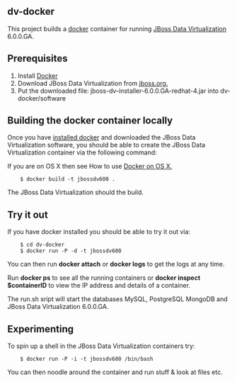 ## dv-docker
This project builds a [docker](http://www.docker.io) container for running [JBoss Data Virtualization](http://http://www.redhat.com/products/jbossenterprisemiddleware/data-virtualization/) 6.0.0.GA.

## Prerequisites
1. Install [Docker](https://www.docker.io/gettingstarted/#1)
2. Download JBoss Data Virtualization from [jboss.org.](http://jboss.org/products/#IBP)
2. Put the downloaded file: jboss-dv-installer-6.0.0.GA-redhat-4.jar into dv-docker/software
	
## Building the docker container locally
Once you have [installed docker](https://www.docker.io/gettingstarted/#h_installation) and downloaded the JBoss Data Virtualization software, you should be able to create the JBoss Data Virtualization container via the following command:

If you are on OS X then see How to use [Docker on OS X.](https://github.com/fabric8io/fabric8-docker/blob/master/DockerOnOSX.md)

		$ docker build -t jbossdv600 . 

The JBoss Data Virtualization should the build.

## Try it out
If you have docker installed you should be able to try it out via:

		$ cd dv-docker
		$ docker run -P -d -t jbossdv600 

You can then run **docker attach** or **docker logs** to get the logs at any time.	

Run **docker ps** to see all the running containers or **docker inspect $containerID** to view the IP address and details of a container.

The run.sh sript will start the databases MySQL, PostgreSQL MongoDB and JBoss Data Virtualization 6.0.0.GA.

## Experimenting
To spin up a shell in the JBoss Data Virtualization containers try:

		$ docker run -P -i -t jbossdv600 /bin/bash

You can then noodle around the container and run stuff & look at files etc.
